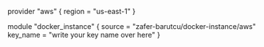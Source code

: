 
provider "aws" {
  region = "us-east-1"
}

module "docker_instance" {
    source = "zafer-barutcu/docker-instance/aws"
    key_name = "write your key name over here"
}